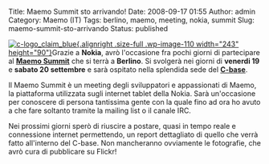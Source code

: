 Title: Maemo Summit sto arrivando!
Date: 2008-09-17 01:55
Author: admin
Category: Maemo (IT)
Tags: berlino, maemo, meeting, nokia, summit
Slug: maemo-summit-sto-arrivando
Status: published

[![](http://www.andreagrandi.it/wp-content/uploads/2008/09/c-logo_claim_blue.jpg "c-logo_claim_blue"){.alignright
.size-full .wp-image-110 width="243"
height="90"}](http://www.andreagrandi.it/wp-content/uploads/2008/09/c-logo_claim_blue.jpg)Grazie
a **Nokia**, avrò l'occasione fra pochi giorni di partecipare al
[**Maemo Summit**](http://wiki.maemo.org/Maemo_Summit_2008) che si terrà
a **Berlino**. Si svolgerà nei giorni di **venerdi 19** e **sabato 20
settembre** e sarà ospitato nella splendida sede del
[**C-base**](http://it.wikipedia.org/wiki/C-base).

Il Maemo Summit è un meeting degli sviluppatori e appassionati di Maemo,
la piattaforma utilizzata sugli internet tablet della Nokia. Sarà
un'occasione per conoscere di persona tantissima gente con la quale fino
ad ora ho avuto a che fare soltanto tramite la mailing list o il canale
IRC.

Nei prossimi giorni sperò di riuscire a postare, quasi in tempo reale e
connessione internet permettendo, un report dettagliato di quello che
verrà fatto all'interno del C-base. Non mancheranno ovviamente le
fotografie, che avrò cura di pubblicare su Flickr!

